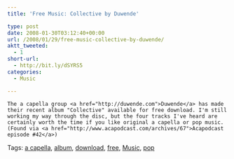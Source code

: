 ```yaml
---
title: 'Free Music: Collective by Duwende'

type: post
date: 2008-01-30T03:12:40+00:00
url: /2008/01/29/free-music-collective-by-duwende/
aktt_tweeted:
  - 1
short-url:
  - http://bit.ly/dSYRS5
categories:
  - Music

---
```

<div class='microid-mailto+http:sha1:0d2b0e2d8554ff9144988a9bbaaf326f01d4a10a'>
  
    The a capella group <a href="http://duwende.com">Duwende</a> has made their recent album "Collective" available for free download. I'm still working my way through the disc, but the four tracks I've heard are certainly worth the time if you like original a capella or pop music. (Found via <a href="http://www.acapodcast.com/archives/67">Acapodcast episode #42</a>)
  
</div>

<div class="st-post-tags">
  Tags: <a href="http://www.cavort.org/tag/a-capella/" title="a capella" rel="tag">a capella</a>, <a href="http://www.cavort.org/tag/album/" title="album" rel="tag">album</a>, <a href="http://www.cavort.org/tag/download/" title="download" rel="tag">download</a>, <a href="http://www.cavort.org/tag/free/" title="free" rel="tag">free</a>, <a href="http://www.cavort.org/tag/music/" title="Music" rel="tag">Music</a>, <a href="http://www.cavort.org/tag/pop/" title="pop" rel="tag">pop</a><br />
</div>